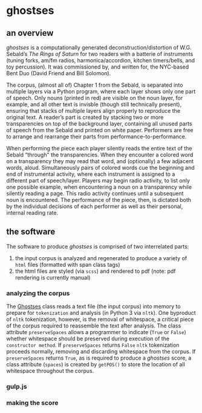 # ghostses

## an overview

*ghostses* is a computationally generated deconstruction/distortion of W.G. Sebald’s *The Rings of Saturn* for two readers with a batterie of instruments (tuning forks, am/fm radios, harmonica/accordion, kitchen timers/bells, and toy percussion). It was commissioned by, and written for, the NYC-based Bent Duo (David Friend and Bill Solomon).

The corpus, (almost all of) Chapter 1 from the Sebald, is separated into multiple layers via a Python program, where each layer shows only one part of speech. Only nouns (printed in red) are visible on the noun layer, for example, and all other text is invisble (though still technically present), ensuring that stacks of multiple layers align properly to reproduce the original text. A reader’s part is created by stacking two or more transparencies on top of the background layer, containing all unused parts of speech from the Sebald and printed on white paper. Performers are free to arrange and rearrange their parts from performance-to-performance.

When performing the piece each player silently reads the entire text of the Sebald “through" the transparencies. When they encounter a colored word on a transparency they may read that word, and (optionally) a few adjacent words, aloud. Simultaneously pairs of colored words cue the beginning and end of instrumental activity, where each instrument is assigned to a different part of speech/layer. Players may begin radio activity, to list only one possible example, when encountering a noun on a transparency while silently reading a page. This radio activity continues until a subsequent noun is encountered. The performance of the piece, then, is dictated both by the individual decisions of each performer as well as their personal, internal reading rate.


## the software

The software to produce *ghostses* is comprised of two interrelated parts:

1. the input corpus is analyzed and regenerated to produce a variety of `html` files (formatted with span class tags)
2. the html files are styled (via `scss`) and rendered to pdf (note: pdf rendering is currently manual)


### analyzing the corpus

The [Ghostses](layer_generator/py/ghostses.py) class reads a text file (the input corpus) into memory to prepare for `tokenization` and analysis (in Python 3 via `nltk`). One byproduct of `nltk` tokenization, however, is the removal of whitespace, a critical piece of the corpus required to reassemble the text after analysis. The class attribute `preserveSpaces` allows a programmer to indicate (`True` or `False`) whether whitespace should be preserved during execution of the `constructor method`. If `preserveSpaces` returns `False` `nltk` tokenization proceeds normally, removing and discarding whitespace from the corpus. If `preserveSpaces` returns `True`, as is required to produce a *ghostses* score, a class attribute (`spaces`) is created by `getPOS()` to store the location of all whitespace throughout the corpus.


### gulp.js


### making the score
